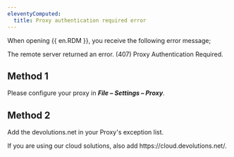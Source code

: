 ```yaml
---
eleventyComputed:
  title: Proxy authentication required error
---
```

When opening {{ en.RDM }}, you receive the following error message;  

The remote server returned an error. (407) Proxy Authentication Required.  
## Method 1
Please configure your proxy in ***File – Settings – Proxy***.
## Method 2
Add the devolutions<area>.net in your Proxy's exception list.  

If you are using our cloud solutions, also add https<area>://cloud.devolutions.net/.
